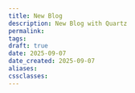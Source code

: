 ```yaml
---
title: New Blog
description: New Blog with Quartz
permalink:
tags:
draft: true
date: 2025-09-07
date_created: 2025-09-07
aliases:
cssclasses:
---
```

